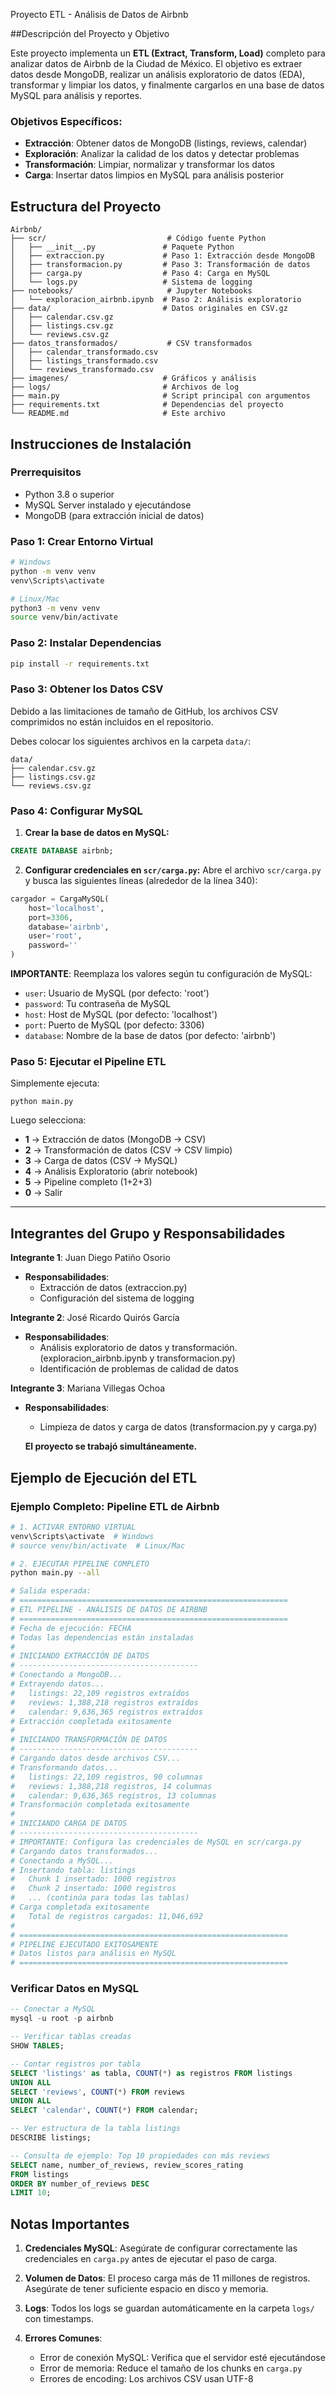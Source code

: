 Proyecto ETL - Análisis de Datos de Airbnb

##Descripción del Proyecto y Objetivo

Este proyecto implementa un **ETL (Extract, Transform, Load)** completo para analizar datos de Airbnb de la Ciudad de México. El objetivo es extraer datos desde MongoDB, realizar un análisis exploratorio de datos (EDA), transformar y limpiar los datos, y finalmente cargarlos en una base de datos MySQL para análisis y reportes.

### Objetivos Específicos:
- **Extracción**: Obtener datos de MongoDB (listings, reviews, calendar)
- **Exploración**: Analizar la calidad de los datos y detectar problemas
- **Transformación**: Limpiar, normalizar y transformar los datos
- **Carga**: Insertar datos limpios en MySQL para análisis posterior

## Estructura del Proyecto

```
Airbnb/
├── scr/                           # Código fuente Python
│   ├── __init__.py               # Paquete Python
│   ├── extraccion.py             # Paso 1: Extracción desde MongoDB
│   ├── transformacion.py         # Paso 3: Transformación de datos
│   ├── carga.py                  # Paso 4: Carga en MySQL
│   └── logs.py                   # Sistema de logging
├── notebooks/                     # Jupyter Notebooks
│   └── exploracion_airbnb.ipynb  # Paso 2: Análisis exploratorio
├── data/                         # Datos originales en CSV.gz
│   ├── calendar.csv.gz
│   ├── listings.csv.gz
│   └── reviews.csv.gz
├── datos_transformados/           # CSV transformados
│   ├── calendar_transformado.csv
│   ├── listings_transformado.csv
│   └── reviews_transformado.csv
├── imagenes/                     # Gráficos y análisis
├── logs/                         # Archivos de log
├── main.py                       # Script principal con argumentos
├── requirements.txt              # Dependencias del proyecto
└── README.md                     # Este archivo
```

## Instrucciones de Instalación

### Prerrequisitos

- Python 3.8 o superior
- MySQL Server instalado y ejecutándose
- MongoDB (para extracción inicial de datos)

### Paso 1: Crear Entorno Virtual

```bash
# Windows
python -m venv venv
venv\Scripts\activate

# Linux/Mac
python3 -m venv venv
source venv/bin/activate
```

### Paso 2: Instalar Dependencias

```bash
pip install -r requirements.txt
```

### Paso 3: Obtener los Datos CSV

Debido a las limitaciones de tamaño de GitHub, los archivos CSV comprimidos no están incluidos en el repositorio.

Debes colocar los siguientes archivos en la carpeta `data/`:

```
data/
├── calendar.csv.gz
├── listings.csv.gz
└── reviews.csv.gz
```

### Paso 4: Configurar MySQL

1. **Crear la base de datos en MySQL:**
```sql
CREATE DATABASE airbnb;
```

2. **Configurar credenciales en `scr/carga.py`:**
Abre el archivo `scr/carga.py` y busca las siguientes líneas (alrededor de la línea 340):

```python
cargador = CargaMySQL(
    host='localhost',
    port=3306,
    database='airbnb',
    user='root',
    password=''
)
```

**IMPORTANTE**: Reemplaza los valores según tu configuración de MySQL:
- `user`: Usuario de MySQL (por defecto: 'root')
- `password`: Tu contraseña de MySQL
- `host`: Host de MySQL (por defecto: 'localhost')
- `port`: Puerto de MySQL (por defecto: 3306)
- `database`: Nombre de la base de datos (por defecto: 'airbnb')

### Paso 5: Ejecutar el Pipeline ETL

Simplemente ejecuta:
```
python main.py
```

Luego selecciona:
- **1** → Extracción de datos (MongoDB → CSV)
- **2** → Transformación de datos (CSV → CSV limpio)
- **3** → Carga de datos (CSV → MySQL)
- **4** → Análisis Exploratorio (abrir notebook)
- **5** → Pipeline completo (1+2+3)
- **0** → Salir

---

## Integrantes del Grupo y Responsabilidades

**Integrante 1**: Juan Diego Patiño Osorio
- **Responsabilidades**: 
  - Extracción de datos (extraccion.py)
  - Configuración del sistema de logging
  
**Integrante 2**: José Ricardo Quirós García
- **Responsabilidades**:
  - Análisis exploratorio de datos y transformación. (exploracion_airbnb.ipynb y transformacion.py)
  - Identificación de problemas de calidad de datos

**Integrante 3**: Mariana Villegas Ochoa
- **Responsabilidades**:
  -  Limpieza de datos y carga de datos (transformacion.py y carga.py)

  **El proyecto se trabajó simultáneamente.**

## Ejemplo de Ejecución del ETL

### Ejemplo Completo: Pipeline ETL de Airbnb

```bash
# 1. ACTIVAR ENTORNO VIRTUAL
venv\Scripts\activate  # Windows
# source venv/bin/activate  # Linux/Mac

# 2. EJECUTAR PIPELINE COMPLETO
python main.py --all

# Salida esperada:
# ============================================================
# ETL PIPELINE - ANÁLISIS DE DATOS DE AIRBNB
# ============================================================
# Fecha de ejecución: FECHA
# Todas las dependencias están instaladas
# 
# INICIANDO EXTRACCIÓN DE DATOS
# ----------------------------------------
# Conectando a MongoDB...
# Extrayendo datos...
#   listings: 22,109 registros extraídos
#   reviews: 1,388,218 registros extraídos
#   calendar: 9,636,365 registros extraídos
# Extracción completada exitosamente
# 
# INICIANDO TRANSFORMACIÓN DE DATOS
# ----------------------------------------
# Cargando datos desde archivos CSV...
# Transformando datos...
#   listings: 22,109 registros, 90 columnas
#   reviews: 1,388,218 registros, 14 columnas
#   calendar: 9,636,365 registros, 13 columnas
# Transformación completada exitosamente
# 
# INICIANDO CARGA DE DATOS
# ----------------------------------------
# IMPORTANTE: Configura las credenciales de MySQL en scr/carga.py
# Cargando datos transformados...
# Conectando a MySQL...
# Insertando tabla: listings
#   Chunk 1 insertado: 1000 registros
#   Chunk 2 insertado: 1000 registros
#   ... (continúa para todas las tablas)
# Carga completada exitosamente
#   Total de registros cargados: 11,046,692
# 
# ============================================================
# PIPELINE EJECUTADO EXITOSAMENTE
# Datos listos para análisis en MySQL
# ============================================================
```

### Verificar Datos en MySQL

```sql
-- Conectar a MySQL
mysql -u root -p airbnb

-- Verificar tablas creadas
SHOW TABLES;

-- Contar registros por tabla
SELECT 'listings' as tabla, COUNT(*) as registros FROM listings
UNION ALL
SELECT 'reviews', COUNT(*) FROM reviews
UNION ALL
SELECT 'calendar', COUNT(*) FROM calendar;

-- Ver estructura de la tabla listings
DESCRIBE listings;

-- Consulta de ejemplo: Top 10 propiedades con más reviews
SELECT name, number_of_reviews, review_scores_rating
FROM listings
ORDER BY number_of_reviews DESC
LIMIT 10;
```

## Notas Importantes

1. **Credenciales MySQL**: Asegúrate de configurar correctamente las credenciales en `carga.py` antes de ejecutar el paso de carga.

2. **Volumen de Datos**: El proceso carga más de 11 millones de registros. Asegúrate de tener suficiente espacio en disco y memoria.

3. **Logs**: Todos los logs se guardan automáticamente en la carpeta `logs/` con timestamps.

4. **Errores Comunes**:
   - Error de conexión MySQL: Verifica que el servidor esté ejecutándose
   - Error de memoria: Reduce el tamaño de los chunks en `carga.py`
   - Errores de encoding: Los archivos CSV usan UTF-8
